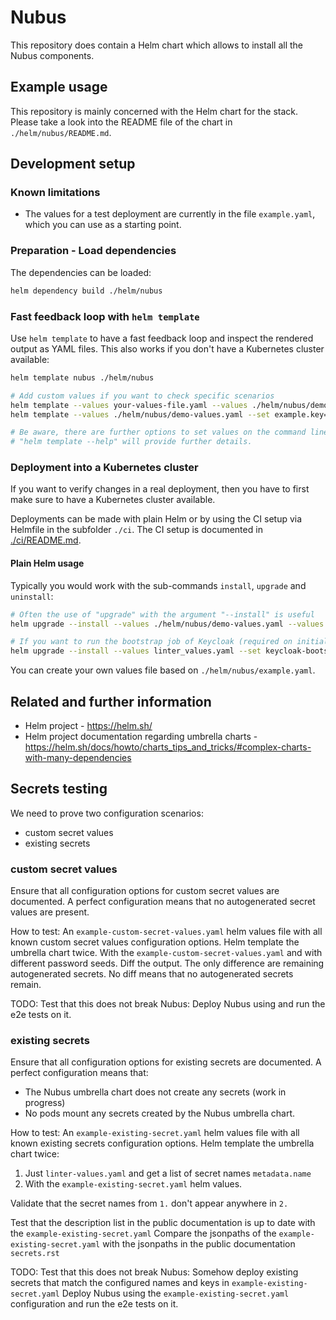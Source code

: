 # Nubus

This repository does contain a Helm chart which allows to install all the Nubus
components.


## Example usage

This repository is mainly concerned with the Helm chart for the stack. Please
take a look into the README file of the chart in `./helm/nubus/README.md`.


## Development setup

### Known limitations

- The values for a test deployment are currently in the file
  `example.yaml`, which you can use as a starting point.

### Preparation - Load dependencies

The dependencies can be loaded:

```sh
helm dependency build ./helm/nubus
```

### Fast feedback loop with `helm template`

Use `helm template` to have a fast feedback loop and inspect the rendered output
as YAML files. This also works if you don't have a Kubernetes cluster available:

```sh
helm template nubus ./helm/nubus

# Add custom values if you want to check specific scenarios
helm template --values your-values-file.yaml --values ./helm/nubus/demo-values.yaml nubus ./helm/nubus
helm template --values ./helm/nubus/demo-values.yaml --set example.key=value nubus ./helm/nubus

# Be aware, there are further options to set values on the command line,
# "helm template --help" will provide further details.
```


### Deployment into a Kubernetes cluster

If you want to verify changes in a real deployment, then you have to first make
sure to have a Kubernetes cluster available.

Deployments can be made with plain Helm or by using the CI setup via Helmfile in
the subfolder `./ci`. The CI setup is documented in
[./ci/README.md](./ci/README.md).


#### Plain Helm usage

Typically you would work with the sub-commands `install`, `upgrade` and
`uninstall`:

```sh
# Often the use of "upgrade" with the argument "--install" is useful
helm upgrade --install --values ./helm/nubus/demo-values.yaml --values your-values-file.yaml  nubus ./helm/nubus

# If you want to run the bootstrap job of Keycloak (required on initial deployment)
helm upgrade --install --values linter_values.yaml --set keycloak-bootstrap.enabled=true nubus ./
```

You can create your own values file based on `./helm/nubus/example.yaml`.


## Related and further information

- Helm project - <https://helm.sh/>
- Helm project documentation regarding umbrella charts -
  <https://helm.sh/docs/howto/charts_tips_and_tricks/#complex-charts-with-many-dependencies>


## Secrets testing

We need to prove two configuration scenarios:
- custom secret values
- existing secrets

### custom secret values

Ensure that all configuration options for custom secret values are documented.
A perfect configuration means that no autogenerated secret values are present.

How to test:
An `example-custom-secret-values.yaml` helm values file with all known custom secret values configuration options.
Helm template the umbrella chart twice. With the `example-custom-secret-values.yaml` and with different password seeds.
Diff the output. The only difference are remaining autogenerated secrets.
No diff means that no autogenerated secrets remain.

TODO:
Test that this does not break Nubus:
Deploy Nubus using and run the e2e tests on it.

### existing secrets

Ensure that all configuration options for existing secrets are documented.
A perfect configuration means that:
- The Nubus umbrella chart does not create any secrets (work in progress)
- No pods mount any secrets created by the Nubus umbrella chart.

How to test:
An `example-existing-secret.yaml` helm values file with all known existing secrets configuration options.
Helm template the umbrella chart twice:
1. Just `linter-values.yaml` and get a list of secret names `metadata.name`
2. With the `example-existing-secret.yaml` helm values.

Validate that the secret names from `1.` don't  appear anywhere in `2.`

Test that the description list in the public documentation is up to date with the `example-existing-secret.yaml`
Compare the jsonpaths of the `example-existing-secret.yaml` with the jsonpaths in the public documentation `secrets.rst`

TODO:
Test that this does not break Nubus:
Somehow deploy existing secrets that match the configured names and keys in `example-existing-secret.yaml`
Deploy Nubus using the `example-existing-secret.yaml` configuration and run the e2e tests on it.
